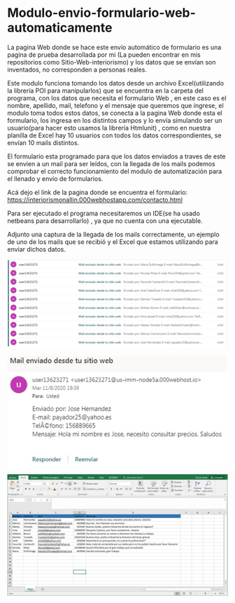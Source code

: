 # Modulo-envio-formulario-web-automaticamente

La pagina Web donde se hace este envío automático de formulario es una pagina de prueba desarrollada por mi (La pueden encontrar en mis repositorios como Sitio-Web-interiorismo) y 
los datos que se envían son inventados, no corresponden a personas reales.

Este modulo funciona tomando los datos desde un archivo Excel(utilizando la librería POI para manipularlos) que se encuentra en la carpeta del programa, con los datos que necesita 
el formulario Web , en este caso es el nombre, apellido, mail, telefono y el mensaje que queremos que ingrese, el modulo toma todos estos datos, se conecta a la pagina Web donde 
esta el formulario, los ingresa en los distintos campos y lo envía simulando ser un usuario(para hacer esto usamos la librería Htmlunit) , como en nuestra planilla de Excel hay 10 usuarios con todos los datos correspondientes, se envían 10 mails distintos.

El formulario esta programado para que los datos enviados a traves de este se envíen a un mail para ser leídos, con la llegada de los mails podemos comprobar el correcto funcionamiento del modulo de automatización para el llenado y envío de formularios.

Acá dejo el link de la pagina donde se encuentra el formulario: https://interiorismonallin.000webhostapp.com/contacto.html 

Para ser ejecutado el programa necesitaremos un IDE(se ha usado netbeans para desarrollarlo) , ya que no cuenta con una ejecutable.

Adjunto una captura de la llegada de los mails correctamente, un ejemplo de uno de los mails que se recibió y el Excel que estamos utilizando para enviar dichos datos.


![](Imagenes/mailsRecibidos.jpg)



![](Imagenes/llegadaMail.jpg)



![](Imagenes/excelDatos.jpg)
